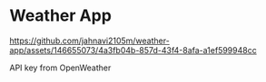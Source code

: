 # Weather App

https://github.com/jahnavi2105m/weather-app/assets/146655073/4a3fb04b-857d-43f4-8afa-a1ef599948cc

API key from OpenWeather
